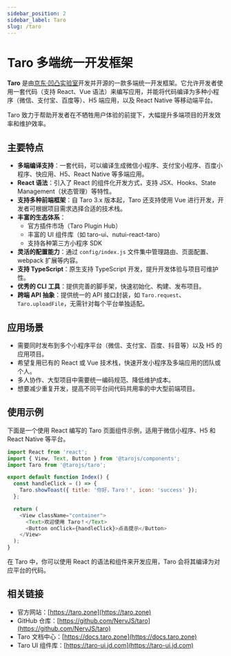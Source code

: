 ```yaml
---
sidebar_position: 2
sidebar_label: Taro
slug: /taro
---
```


# Taro 多端统一开发框架

**Taro** 是由[京东·凹凸实验室](https://aotu.io)开发并开源的一款多端统一开发框架。它允许开发者使用一套代码（支持 React、Vue 语法）来编写应用，并能将代码编译为多种小程序（微信、支付宝、百度等）、H5 端应用，以及 React Native 等移动端平台。

Taro 致力于帮助开发者在不牺牲用户体验的前提下，大幅提升多端项目的开发效率和维护效率。



## 主要特点

- **多端编译支持**：一套代码，可以编译生成微信小程序、支付宝小程序、百度小程序、快应用、H5、React Native 等多端应用。
- **React 语法**：引入了 React 的组件化开发方式，支持 JSX、Hooks、State Management（状态管理）等特性。
- **支持多种前端框架**：自 Taro 3.x 版本起，Taro 还支持使用 Vue 进行开发，开发者可根据项目需求选择合适的技术栈。
- **丰富的生态体系**：
  - 官方插件市场（Taro Plugin Hub）
  - 丰富的 UI 组件库（如 taro-ui、nutui-react-taro）
  - 支持各种第三方小程序 SDK
- **灵活的配置能力**：通过 `config/index.js` 文件集中管理路由、页面配置、webpack 扩展等内容。
- **支持 TypeScript**：原生支持 TypeScript 开发，提升开发体验与项目可维护性。
- **优秀的 CLI 工具**：提供完善的脚手架，快速初始化、构建、发布项目。
- **跨端 API 抽象**：提供统一的 API 接口封装，如 `Taro.request`、`Taro.uploadFile`，无需针对每个平台单独适配。



## 应用场景

- 需要同时发布到多个小程序平台（微信、支付宝、百度、抖音等）以及 H5 的应用项目。
- 希望复用已有的 React 或 Vue 技术栈，快速开发小程序及多端应用的团队或个人。
- 多人协作、大型项目中需要统一编码规范、降低维护成本。
- 想要减少重复开发，提高不同平台间代码共用率的中大型前端项目。



## 使用示例

下面是一个使用 React 编写的 Taro 页面组件示例，适用于微信小程序、H5 和 React Native 等平台。

```javascript showLineNumbers title="pages/index/index.jsx"
import React from 'react';
import { View, Text, Button } from '@tarojs/components';
import Taro from '@tarojs/taro';

export default function Index() {
  const handleClick = () => {
    Taro.showToast({ title: '你好，Taro！', icon: 'success' });
  };

  return (
    <View className="container">
      <Text>欢迎使用 Taro！</Text>
      <Button onClick={handleClick}>点击提示</Button>
    </View>
  );
}
```

在 Taro 中，你可以使用 React 的语法和组件来开发应用，Taro 会将其编译为对应平台的代码。



## 相关链接

- 官方网站：[https://taro.zone](https://taro.zone)
- GitHub 仓库：[https://github.com/NervJS/taro](https://github.com/NervJS/taro)
- Taro 文档中心：[https://docs.taro.zone](https://docs.taro.zone)
- Taro UI 组件库：[https://taro-ui.jd.com](https://taro-ui.jd.com)
